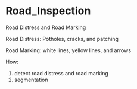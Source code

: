 # Road_Inspection
Road Distress and Road Marking


Road Distress: Potholes, cracks, and patching

Road Marking: white lines, yellow lines, and arrows

How: 
1. detect road distress and road marking
2. segmentation

